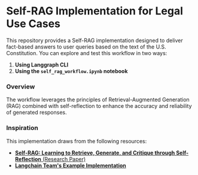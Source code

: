 # Self-RAG Implementation for Legal Use Cases

This repository provides a Self-RAG implementation designed to deliver fact-based answers to user queries based on the text of the U.S. Constitution. You can explore and test this workflow in two ways:  

1. **Using Langgraph CLI**  
2. **Using the `self_rag_workflow.ipynb` notebook**  

### Overview  
The workflow leverages the principles of Retrieval-Augmented Generation (RAG) combined with self-reflection to enhance the accuracy and reliability of generated responses.  

### Inspiration  
This implementation draws from the following resources:  
- [**Self-RAG: Learning to Retrieve, Generate, and Critique through Self-Reflection** (Research Paper)](https://arxiv.org/abs/2310.11511)  
- [**Langchain Team's Example Implementation**](https://langchain-ai.github.io/langgraph/tutorials/rag/langgraph_self_rag/)  
